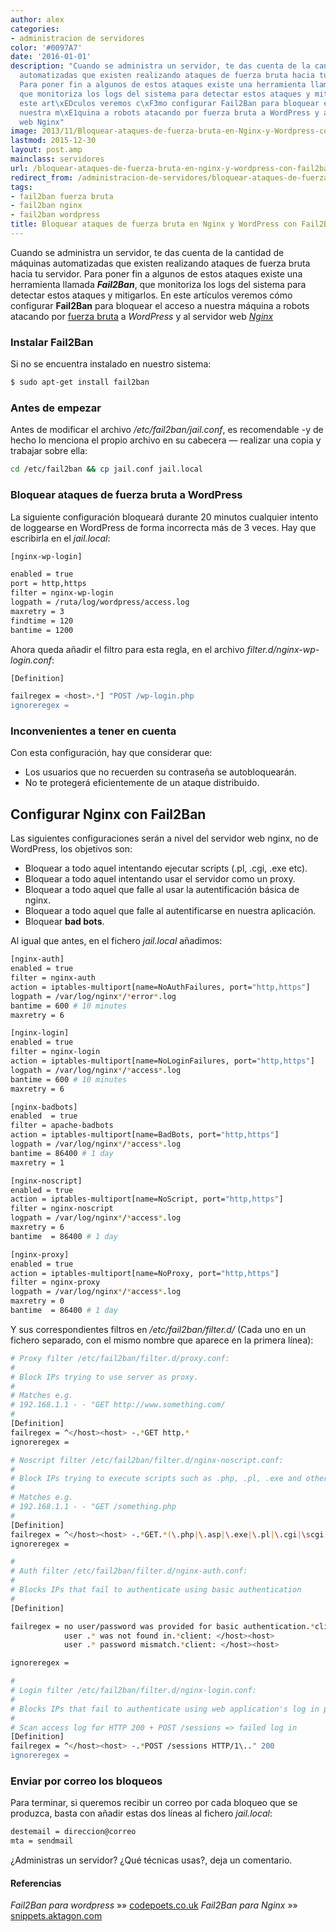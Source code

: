```yaml
---
author: alex
categories:
- administracion de servidores
color: '#0097A7'
date: '2016-01-01'
description: "Cuando se administra un servidor, te das cuenta de la cantidad de m\xE1quinas
  automatizadas que existen realizando ataques de fuerza bruta hacia tu servidor.
  Para poner fin a algunos de estos ataques existe una herramienta llamada Fail2Ban,
  que monitoriza los logs del sistema para detectar estos ataques y mitigarlos. En
  este art\xEDculos veremos c\xF3mo configurar Fail2Ban para bloquear el acceso a
  nuestra m\xE1quina a robots atacando por fuerza bruta a WordPress y al servidor
  web Nginx"
image: 2013/11/Bloquear-ataques-de-fuerza-bruta-en-Nginx-y-Wordpress-con-Fail2Ban2.png
lastmod: 2015-12-30
layout: post.amp
mainclass: servidores
url: /bloquear-ataques-de-fuerza-bruta-en-nginx-y-wordpress-con-fail2ban/
redirect_from: /administracion-de-servidores/bloquear-ataques-de-fuerza-bruta-en-nginx-y-wordpress-con-fail2ban/
tags:
- fail2ban fuerza bruta
- fail2ban nginx
- fail2ban wordpress
title: Bloquear ataques de fuerza bruta en Nginx y WordPress con Fail2Ban
---
```


<figure>
  <amp-img on="tap:lightbox1" role="button" tabindex="0" layout="responsive" src="/img/2013/11/Bloquear-ataques-de-fuerza-bruta-en-Nginx-y-Wordpress-con-Fail2Ban2.png" title="{{ page.title }}" alt="{{ page.title }}" width="600px" height="600px"></amp-img>
</figure>

Cuando se administra un servidor, te das cuenta de la cantidad de máquinas automatizadas que existen realizando ataques de fuerza bruta hacia tu servidor. Para poner fin a algunos de estos ataques existe una herramienta llamada ***Fail2Ban***, que monitoriza los logs del sistema para detectar estos ataques y mitigarlos. En este artículos veremos cómo configurar **Fail2Ban** para bloquear el acceso a nuestra máquina a robots atacando por [fuerza bruta][1] a *WordPress* y al servidor web *[Nginx][2]*

<!--more--><!--ad-->

### Instalar Fail2Ban

Si no se encuentra instalado en nuestro sistema:

```bash
$ sudo apt-get install fail2ban

```

### Antes de empezar

Antes de modificar el archivo */etc/fail2ban/jail.conf*, es recomendable -y de hecho lo menciona el propio archivo en su cabecera &#8212; realizar una copia y trabajar sobre ella:

```bash
cd /etc/fail2ban && cp jail.conf jail.local

```

### Bloquear ataques de fuerza bruta a WordPress

La siguiente configuración bloqueará durante 20 minutos cualquier intento de loggearse en WordPress de forma incorrecta más de 3 veces. Hay que escribirla en el *jail.local*:

```bash
[nginx-wp-login]

enabled = true
port = http,https
filter = nginx-wp-login
logpath = /ruta/log/wordpress/access.log
maxretry = 3
findtime = 120
bantime = 1200

```

Ahora queda añadir el filtro para esta regla, en el archivo *filter.d/nginx-wp-login.conf*:

```bash
[Definition]

failregex = <host>.*] "POST /wp-login.php
ignoreregex =

```

### Inconvenientes a tener en cuenta

Con esta configuración, hay que considerar que:

  * Los usuarios que no recuerden su contraseña se autobloquearán.
  * No te protegerá eficientemente de un ataque distribuido.

## Configurar Nginx con Fail2Ban

Las siguientes configuraciones serán a nivel del servidor web nginx, no de WordPress, los objetivos son:

  * Bloquear a todo aquel intentando ejecutar scripts (.pl, .cgi, .exe etc).
  * Bloquear a todo aquel intentando usar el servidor como un proxy.
  * Bloquear a todo aquel que falle al usar la autentificación básica de nginx.
  * Bloquear a todo aquel que falle al autentificarse en nuestra aplicación.
  * Bloquear **bad bots**.

Al igual que antes, en el fichero *jail.local* añadimos:

```bash
[nginx-auth]
enabled = true
filter = nginx-auth
action = iptables-multiport[name=NoAuthFailures, port="http,https"]
logpath = /var/log/nginx*/*error*.log
bantime = 600 # 10 minutes
maxretry = 6

[nginx-login]
enabled = true
filter = nginx-login
action = iptables-multiport[name=NoLoginFailures, port="http,https"]
logpath = /var/log/nginx*/*access*.log
bantime = 600 # 10 minutes
maxretry = 6

[nginx-badbots]
enabled  = true
filter = apache-badbots
action = iptables-multiport[name=BadBots, port="http,https"]
logpath = /var/log/nginx*/*access*.log
bantime = 86400 # 1 day
maxretry = 1

[nginx-noscript]
enabled = true
action = iptables-multiport[name=NoScript, port="http,https"]
filter = nginx-noscript
logpath = /var/log/nginx*/*access*.log
maxretry = 6
bantime  = 86400 # 1 day

[nginx-proxy]
enabled = true
action = iptables-multiport[name=NoProxy, port="http,https"]
filter = nginx-proxy
logpath = /var/log/nginx*/*access*.log
maxretry = 0
bantime  = 86400 # 1 day

```

Y sus correspondientes filtros en */etc/fail2ban/filter.d/* (Cada uno en un fichero separado, con el mismo nombre que aparece en la primera línea):

```bash
# Proxy filter /etc/fail2ban/filter.d/proxy.conf:
#
# Block IPs trying to use server as proxy.
#
# Matches e.g.
# 192.168.1.1 - - "GET http://www.something.com/
#
[Definition]
failregex = ^</host><host> -.*GET http.*
ignoreregex =

# Noscript filter /etc/fail2ban/filter.d/nginx-noscript.conf:
#
# Block IPs trying to execute scripts such as .php, .pl, .exe and other funny scripts.
#
# Matches e.g.
# 192.168.1.1 - - "GET /something.php
#
[Definition]
failregex = ^</host><host> -.*GET.*(\.php|\.asp|\.exe|\.pl|\.cgi|\scgi)
ignoreregex =

#
# Auth filter /etc/fail2ban/filter.d/nginx-auth.conf:
#
# Blocks IPs that fail to authenticate using basic authentication
#
[Definition]

failregex = no user/password was provided for basic authentication.*client: </host><host>
            user .* was not found in.*client: </host><host>
            user .* password mismatch.*client: </host><host>

ignoreregex =

#
# Login filter /etc/fail2ban/filter.d/nginx-login.conf:
#
# Blocks IPs that fail to authenticate using web application's log in page
#
# Scan access log for HTTP 200 + POST /sessions => failed log in
[Definition]
failregex = ^</host><host> -.*POST /sessions HTTP/1\.." 200
ignoreregex =

```

### Enviar por correo los bloqueos

Para terminar, si queremos recibir un correo por cada bloqueo que se produzca, basta con añadir estas dos líneas al fichero *jail.local*:

```bash
destemail = direccion@correo
mta = sendmail

```

¿Administras un servidor? ¿Qué técnicas usas?, deja un comentario.

#### Referencias

*Fail2Ban para wordpress* »» <a href="http://codepoets.co.uk/2013/fail2ban-filter-for-wordpress/" target="_blank">codepoets.co.uk</a>
*Fail2Ban para Nginx* »» <a href="http://snippets.aktagon.com/snippets/554-how-to-secure-an-nginx-server-with-fail2ban" target="_blank">snippets.aktagon.com</a>



 [1]: https://elbauldelprogramador.com/bloquear-una-ip-atacanto-el-servidor-mediante-iptables/ "Bloquear una IP atacando el servidor mediante iptables"
 [2]: https://elbauldelprogramador.com/como-instalar-nginx-con-php5-fpm/ "Cómo instalar y configurar Nginx con php5-fpm"


</host>
